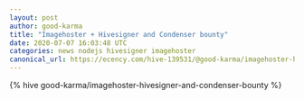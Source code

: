 ```yaml
---
layout: post
author: good-karma
title: "Imagehoster + Hivesigner and Condenser bounty"
date: 2020-07-07 16:03:48 UTC
categories: news nodejs hivesigner imagehoster
canonical_url: https://ecency.com/hive-139531/@good-karma/imagehoster-hivesigner-and-condenser-bounty
---
```

{% hive good-karma/imagehoster-hivesigner-and-condenser-bounty %}
